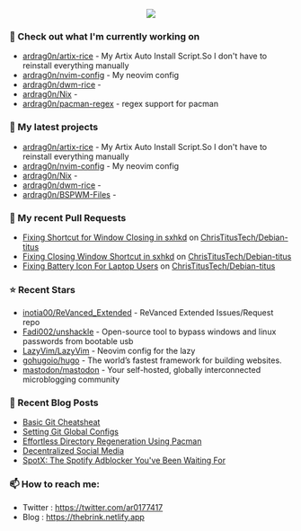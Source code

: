 <p align="center"><a href="https://github.com/anuraghazra/github-readme-stats">
  <img align="center" src="https://github-readme-stats.vercel.app/api?username=ardrag0n&show_icons=true&theme=transparent&hide=contribs" />
</a></p>


### 👷 Check out what I'm currently working on

- [ardrag0n/artix-rice](https://github.com/ardrag0n/artix-rice) - My Artix Auto Install Script.So I don&#39;t have to reinstall everything manually
- [ardrag0n/nvim-config](https://github.com/ardrag0n/nvim-config) - My neovim config
- [ardrag0n/dwm-rice](https://github.com/ardrag0n/dwm-rice) - 
- [ardrag0n/Nix](https://github.com/ardrag0n/Nix) - 
- [ardrag0n/pacman-regex](https://github.com/ardrag0n/pacman-regex) - regex support for pacman
### 🌱 My latest projects

- [ardrag0n/artix-rice](https://github.com/ardrag0n/artix-rice) - My Artix Auto Install Script.So I don&#39;t have to reinstall everything manually
- [ardrag0n/nvim-config](https://github.com/ardrag0n/nvim-config) - My neovim config
- [ardrag0n/Nix](https://github.com/ardrag0n/Nix) - 
- [ardrag0n/dwm-rice](https://github.com/ardrag0n/dwm-rice) - 
- [ardrag0n/BSPWM-Files](https://github.com/ardrag0n/BSPWM-Files) - 
### 🔨 My recent Pull Requests

- [Fixing Shortcut for Window Closing in sxhkd](https://github.com/ChrisTitusTech/Debian-titus/pull/40) on [ChrisTitusTech/Debian-titus](https://github.com/ChrisTitusTech/Debian-titus)
- [Fixing Closing Window Shortcut in sxhkd](https://github.com/ChrisTitusTech/Debian-titus/pull/39) on [ChrisTitusTech/Debian-titus](https://github.com/ChrisTitusTech/Debian-titus)
- [Fixing Battery Icon For Laptop Users](https://github.com/ChrisTitusTech/Debian-titus/pull/37) on [ChrisTitusTech/Debian-titus](https://github.com/ChrisTitusTech/Debian-titus)
### ⭐ Recent Stars

- [inotia00/ReVanced_Extended](https://github.com/inotia00/ReVanced_Extended) - ReVanced Extended Issues/Request repo
- [Fadi002/unshackle](https://github.com/Fadi002/unshackle) - Open-source tool to bypass windows and linux passwords from bootable usb
- [LazyVim/LazyVim](https://github.com/LazyVim/LazyVim) - Neovim config for the lazy
- [gohugoio/hugo](https://github.com/gohugoio/hugo) - The world’s fastest framework for building websites.
- [mastodon/mastodon](https://github.com/mastodon/mastodon) - Your self-hosted, globally interconnected microblogging community
### 📰 Recent Blog Posts

- [Basic Git Cheatsheat](https://thebrink.netlify.app/posts/2023/basic-github-cheatsheat/)
- [Setting Git Global Configs](https://thebrink.netlify.app/posts/2023/my-git-setup/)
- [Effortless Directory Regeneration Using Pacman](https://thebrink.netlify.app/posts/2023/regenerating-configs-using-pacman/)
- [Decentralized Social Media](https://thebrink.netlify.app/posts/2023/decentralized-socialmedia/)
- [SpotX: The Spotify Adblocker You&#39;ve Been Waiting For](https://thebrink.netlify.app/spotx/)
### 📫 How to reach me:
  - Twitter   : <https://twitter.com/ar0177417>
  - Blog   : <https://thebrink.netlify.app>
